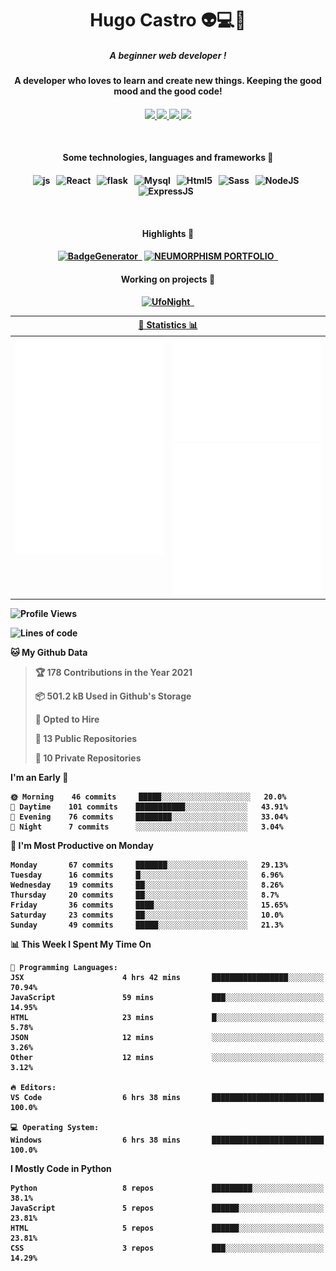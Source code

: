 <h1 align="center">Hugo Castro 👽💻🌌</h1>
<h5 align="center">A beginner web developer !</h5>
<h4 align="center">A developer who loves to learn and create new things. Keeping the good mood and the good code!<h4/>
<p align="center">
		<a href="https://stackoverflow.com/users/11444549/hugo">
		<img src="https://img.shields.io/badge/-Stackoverflow-79db75?style=for-the-badge&logo=Stackoverflow&logoColor=white" />
	</a>
		<a href="https://api.whatsapp.com/send?phone=5532988940411text=Oii, vim pelo github!">
		<img src="https://img.shields.io/badge/WHATSAPP-79db75.svg?&style=for-the-badge&logo=whatsapp&logoColor=white" />
	</a>
		<a href="mailto:hugocastrohc@outlook.com">
		<img src="https://img.shields.io/badge/email-79db75.svg?&style=for-the-badge&logo=protonmail&logoColor=white" />
	<a href="https://open.spotify.com/user/22uat6ppbmvcvyia5me7tdmci">
		<img src="https://img.shields.io/badge/spotify-79db75.svg?&style=for-the-badge&logo=spotify&logoColor=white" />
	</a>
</p>

<br>

<h4 align="center"> Some technologies, languages and frameworks 🚀<h4/>
	
<p align="center">
	<img src="https://img.shields.io/badge/javascript-79db75.svg?&style=for-the-badge&logo=javascript&logoColor=white" alt="js" />&nbsp;&nbsp;
	<img src="https://img.shields.io/badge/-React-79db75?style=for-the-badge&logo=react&logoColor=white" alt="React" />&nbsp;&nbsp;
	<img src="https://img.shields.io/badge/flask-79db75.svg?&style=for-the-badge&logo=flask&logoColor=white" alt="flask" />&nbsp;&nbsp;
	<img src="https://img.shields.io/badge/mysql-79db75.svg?style=for-the-badge&logo=mysql&logoColor=white" alt="Mysql" />&nbsp;&nbsp;
	<img src="https://img.shields.io/badge/html5-79db75.svg?style=for-the-badge&logo=html5&logoColor=white" alt="Html5" />&nbsp;&nbsp;
	<img src="https://img.shields.io/badge/sass-79db75.svg?style=for-the-badge&logo=sass&logoColor=white" alt="Sass" />&nbsp;&nbsp;
	<img src="https://img.shields.io/badge/node.js-79db75.svg?style=for-the-badge&" alt="NodeJS" />&nbsp;&nbsp;
	<img src="https://img.shields.io/badge/express.js-79db75.svg?style=for-the-badge&" alt="ExpressJS" />&nbsp;&nbsp;
	

</p>

<br>
<h4 align="center"> Highlights 🔆<h4/>
<p align="center">
	  <a text-decoration="none" href="https://pypi.org/project/BadgeGenerator"><img src="https://img.shields.io/badge/BadgeGenerator-79db75.svg?style=for-the-badge&logo=pythonfor-the-badge&logo=django" alt="BadgeGenerator" />&nbsp;&nbsp;<a/>
	<a text-decoration="none" href="https://github.com/HugoCastroBR/Neumorphism_Portfolio"><img src="https://img.shields.io/badge/neumorphism_portfolio-79db75.svg?style=for-the-badge" alt="NEUMORPHISM PORTFOLIO" />&nbsp;&nbsp;<a/>
</p>
<h4 align="center"> Working on projects 🔨<h4/>
	
<p align="center">
	<a text-decoration="none" href="https://github.com/HugoCastroBR/ufonight"><img src="https://img.shields.io/badge/UfoNight-79db75.svg?style=for-the-badge" alt="UfoNight"/>&nbsp;&nbsp;<a/>
</p>

<table>
	<tr>
	    <th colspan="2" align="center">
	      <a href="" >🧩 Statistics 📊 </a>
	    </th>
	</tr>
	<tr>
	    <th valign="top" width="600"><img src="https://github.com/HugoCastroBR/HugoCastroBR/blob/master/Isometric.svg"  /></th>
	    <th width="600"><img src="https://github.com/HugoCastroBR/HugoCastroBR/blob/master/metrics.plugin.habits.svg"  />
		<img src="https://github.com/HugoCastroBR/HugoCastroBR/blob/master/metrics.plugin.activity.svg"  />
	    </th>
  	</tr>
	
<table/>

<!--START_SECTION:waka-->
![Profile Views](http://img.shields.io/badge/Profile%20Views-287-blue)

![Lines of code](https://img.shields.io/badge/From%20Hello%20World%20I%27ve%20Written-68%20lines%20of%20code-blue)

**🐱 My Github Data** 

> 🏆 178 Contributions in the Year 2021
 > 
> 📦 501.2 kB Used in Github's Storage 
 > 
> 💼 Opted to Hire
 > 
> 📜 13 Public Repositories 
 > 
> 🔑 10 Private Repositories  
 > 
**I'm an Early 🐤** 

```text
🌞 Morning    46 commits     █████░░░░░░░░░░░░░░░░░░░░   20.0% 
🌆 Daytime    101 commits    ███████████░░░░░░░░░░░░░░   43.91% 
🌃 Evening    76 commits     ████████░░░░░░░░░░░░░░░░░   33.04% 
🌙 Night      7 commits      ░░░░░░░░░░░░░░░░░░░░░░░░░   3.04%

```
📅 **I'm Most Productive on Monday** 

```text
Monday       67 commits     ███████░░░░░░░░░░░░░░░░░░   29.13% 
Tuesday      16 commits     █░░░░░░░░░░░░░░░░░░░░░░░░   6.96% 
Wednesday    19 commits     ██░░░░░░░░░░░░░░░░░░░░░░░   8.26% 
Thursday     20 commits     ██░░░░░░░░░░░░░░░░░░░░░░░   8.7% 
Friday       36 commits     ████░░░░░░░░░░░░░░░░░░░░░   15.65% 
Saturday     23 commits     ██░░░░░░░░░░░░░░░░░░░░░░░   10.0% 
Sunday       49 commits     █████░░░░░░░░░░░░░░░░░░░░   21.3%

```


📊 **This Week I Spent My Time On** 

```text
💬 Programming Languages: 
JSX                      4 hrs 42 mins       █████████████████░░░░░░░░   70.94% 
JavaScript               59 mins             ███░░░░░░░░░░░░░░░░░░░░░░   14.95% 
HTML                     23 mins             █░░░░░░░░░░░░░░░░░░░░░░░░   5.78% 
JSON                     12 mins             ░░░░░░░░░░░░░░░░░░░░░░░░░   3.26% 
Other                    12 mins             ░░░░░░░░░░░░░░░░░░░░░░░░░   3.12%

🔥 Editors: 
VS Code                  6 hrs 38 mins       █████████████████████████   100.0%

💻 Operating System: 
Windows                  6 hrs 38 mins       █████████████████████████   100.0%

```

**I Mostly Code in Python** 

```text
Python                   8 repos             █████████░░░░░░░░░░░░░░░░   38.1% 
JavaScript               5 repos             ██████░░░░░░░░░░░░░░░░░░░   23.81% 
HTML                     5 repos             ██████░░░░░░░░░░░░░░░░░░░   23.81% 
CSS                      3 repos             ███░░░░░░░░░░░░░░░░░░░░░░   14.29%

```



<!--END_SECTION:waka-->


